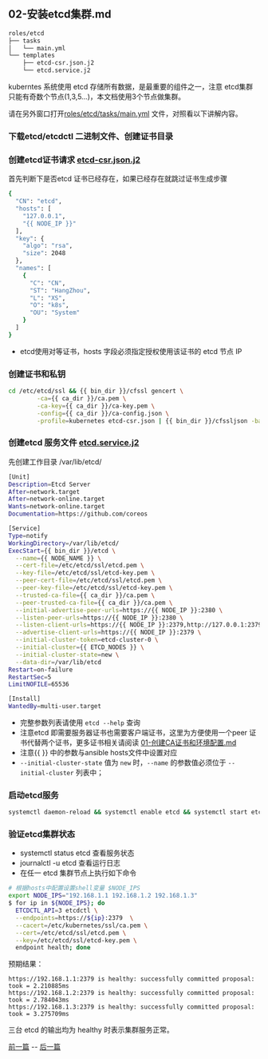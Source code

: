 ## 02-安装etcd集群.md

``` bash
roles/etcd
├── tasks
│   └── main.yml
└── templates
    ├── etcd-csr.json.j2
    └── etcd.service.j2
```
kuberntes 系统使用 etcd 存储所有数据，是最重要的组件之一，注意 etcd集群只能有奇数个节点(1,3,5...)，本文档使用3个节点做集群。

请在另外窗口打开[roles/etcd/tasks/main.yml](../roles/etcd/tasks/main.yml) 文件，对照看以下讲解内容。

### 下载etcd/etcdctl 二进制文件、创建证书目录

### 创建etcd证书请求 [etcd-csr.json.j2](../roles/etcd/templates/etcd-csr.json.j2)

首先判断下是否etcd 证书已经存在，如果已经存在就跳过证书生成步骤

``` bash
{
  "CN": "etcd",
  "hosts": [
    "127.0.0.1",
    "{{ NODE_IP }}"
  ],
  "key": {
    "algo": "rsa",
    "size": 2048
  },
  "names": [
    {
      "C": "CN",
      "ST": "HangZhou",
      "L": "XS",
      "O": "k8s",
      "OU": "System"
    }
  ]
}
```
+ etcd使用对等证书，hosts 字段必须指定授权使用该证书的 etcd 节点 IP

### 创建证书和私钥

``` bash
cd /etc/etcd/ssl && {{ bin_dir }}/cfssl gencert \
        -ca={{ ca_dir }}/ca.pem \
        -ca-key={{ ca_dir }}/ca-key.pem \
        -config={{ ca_dir }}/ca-config.json \
        -profile=kubernetes etcd-csr.json | {{ bin_dir }}/cfssljson -bare etcd
```

###  创建etcd 服务文件 [etcd.service.j2](../roles/etcd/templates/etcd.service.j2)

先创建工作目录 /var/lib/etcd/

``` bash
[Unit]
Description=Etcd Server
After=network.target
After=network-online.target
Wants=network-online.target
Documentation=https://github.com/coreos

[Service]
Type=notify
WorkingDirectory=/var/lib/etcd/
ExecStart={{ bin_dir }}/etcd \
  --name={{ NODE_NAME }} \
  --cert-file=/etc/etcd/ssl/etcd.pem \
  --key-file=/etc/etcd/ssl/etcd-key.pem \
  --peer-cert-file=/etc/etcd/ssl/etcd.pem \
  --peer-key-file=/etc/etcd/ssl/etcd-key.pem \
  --trusted-ca-file={{ ca_dir }}/ca.pem \
  --peer-trusted-ca-file={{ ca_dir }}/ca.pem \
  --initial-advertise-peer-urls=https://{{ NODE_IP }}:2380 \
  --listen-peer-urls=https://{{ NODE_IP }}:2380 \
  --listen-client-urls=https://{{ NODE_IP }}:2379,http://127.0.0.1:2379 \
  --advertise-client-urls=https://{{ NODE_IP }}:2379 \
  --initial-cluster-token=etcd-cluster-0 \
  --initial-cluster={{ ETCD_NODES }} \
  --initial-cluster-state=new \
  --data-dir=/var/lib/etcd
Restart=on-failure
RestartSec=5
LimitNOFILE=65536

[Install]
WantedBy=multi-user.target
```
+ 完整参数列表请使用 `etcd --help` 查询
+ 注意etcd 即需要服务器证书也需要客户端证书，这里为方便使用一个peer 证书代替两个证书，更多证书相关请阅读 [01-创建CA证书和环境配置.md](01-创建CA证书和环境配置.md)
+ 注意{{ }} 中的参数与ansible hosts文件中设置对应
+ `--initial-cluster-state` 值为 `new` 时，`--name` 的参数值必须位于 `--initial-cluster` 列表中；

### 启动etcd服务

``` bash
systemctl daemon-reload && systemctl enable etcd && systemctl start etcd
```

### 验证etcd集群状态

+ systemctl status etcd 查看服务状态
+ journalctl -u etcd 查看运行日志
+ 在任一 etcd 集群节点上执行如下命令

``` bash
# 根据hosts中配置设置shell变量 $NODE_IPS
export NODE_IPS="192.168.1.1 192.168.1.2 192.168.1.3"
$ for ip in ${NODE_IPS}; do
  ETCDCTL_API=3 etcdctl \
  --endpoints=https://${ip}:2379  \
  --cacert=/etc/kubernetes/ssl/ca.pem \
  --cert=/etc/etcd/ssl/etcd.pem \
  --key=/etc/etcd/ssl/etcd-key.pem \
  endpoint health; done
```
预期结果：

``` text
https://192.168.1.1:2379 is healthy: successfully committed proposal: took = 2.210885ms
https://192.168.1.2:2379 is healthy: successfully committed proposal: took = 2.784043ms
https://192.168.1.3:2379 is healthy: successfully committed proposal: took = 3.275709ms
```
三台 etcd 的输出均为 healthy 时表示集群服务正常。


[前一篇](01-创建CA证书和环境配置.md) -- [后一篇](04-安装docker服务.md)

